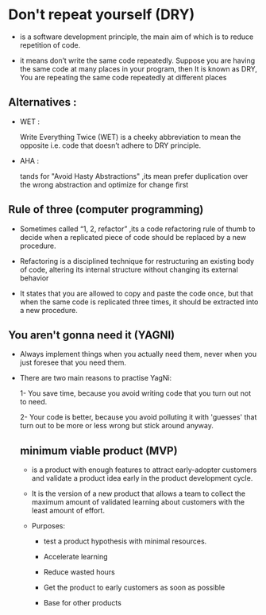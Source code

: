 # Don't repeat yourself (DRY)

+ is a software development principle, the main aim of which is to reduce repetition of code.

+ it means don’t write the same code repeatedly. Suppose you are having the same code at many places in your program, then It is known as DRY, You are repeating the same code repeatedly at different places

## Alternatives :

+ WET :

   Write Everything Twice (WET) is a cheeky abbreviation to mean the opposite i.e. code that doesn’t adhere to DRY principle.

+ AHA :

   tands for "Avoid Hasty Abstractions" ,its mean prefer duplication over the wrong abstraction and optimize for change first


## Rule of three (computer programming)

+ Sometimes called “1, 2, refactor” ,its a code refactoring rule of thumb to decide when a replicated piece of code should be replaced by a new procedure. 

+ Refactoring is a disciplined technique for restructuring an existing body of code, altering its internal structure without changing its external behavior

+ It states that you are allowed to copy and paste the code once, but that when the same code is replicated three times, it should be extracted into a new procedure.

## You aren't gonna need it (YAGNI)

+ Always implement things when you actually need them, never when you just foresee that you need them.

+ There are two main reasons to practise YagNi:

   1- You save time, because you avoid writing code that you turn out not to need.

   2- Your code is better, because you avoid polluting it with 'guesses' that turn out to be more or less wrong but stick around anyway.

   ## minimum viable product (MVP)

   + is a product with enough features to attract early-adopter customers and validate a product idea early in the product development cycle.

   + It is the version of a new product that allows a team to collect the maximum amount of validated learning about customers with the least amount of effort.

   + Purposes:

     - test a product hypothesis with minimal resources.

     - Accelerate learning

     - Reduce wasted hours

     - Get the product to early customers as soon as possible

     - Base for other products
